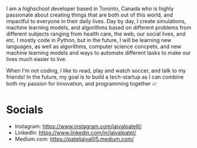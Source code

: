   






I am a highschool developer based in Toronto, Canada who is highly passionate about creating things that are both out of this world, and impactful to everyone in their daily lives. Day by day, I create simulations, machine learning models, and algorithms based on different problems from different subjects ranging from health care, the web, our social lives, and etc. I mostly code in Python, but in the future, I will be learning new languages, as well as algorithms, computer science concpets, and new machine learning models and ways to automate different tasks to make our lives much easier to live. 

When I'm not coding, I like to read, play and watch soccer, and talk to my friends! In the future, my goal is to build a tech-startup as I can combine both my passion for innovation, and programming together 📈


# Socials 

- Instagram: https://www.instagram.com/jaivalpatelll/
- LinkedIn: https://www.linkedin.com/in/jaivalpatel/
- Medium.com: https://pateljaival05.medium.com/



